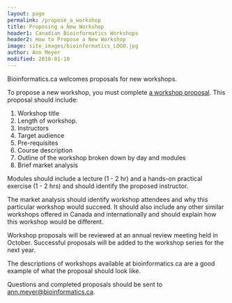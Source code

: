 ```yaml
---
layout: page
permalink: /propose_a_workshop
title: Proposing a New Workshop
header1: Canadian Bioinformatics Workshops
header2: How to Propose a New Workshop
image: site_images/bioinformatics_LOGO.jpg
author: Ann Meyer
modified: 2018-01-10
---
```


Bioinformatics.ca welcomes proposals for new workshops.

To propose a new workshop, you must complete [a workshop proposal](https://docs.google.com/a/bioinformatics.ca/document/d/1mhECI_vIDQnsW10p12UcXHFJbXF_5bV0bNDK-LCtpyc/edit?usp=sharing). This proposal should include:

1. Workshop title
2. Length of workshop.
3. Instructors
4. Target audience
5. Pre-requisites
6. Course description
7. Outline of the workshop broken down by day and modules
8. Brief market analysis

Modules should include a lecture (1 - 2 hr) and a hands-on practical exercise (1 - 2 hrs) and should identify the proposed instructor.

The market analysis should identify workshop attendees and why this particular workshop would succeed.  It should also include any other similar workshops offered in Canada and internationally and should explain how this workshop would be different.

Workshop proposals will be reviewed at an annual review meeting held in October. Successful proposals will be added to the workshop series for the next year.

The descriptions of workshops available at bioinformatics.ca are a good example of what the proposal should look like.

Questions and completed proposals should be sent to ann.meyer@bioinformatics.ca.
